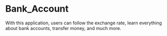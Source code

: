 # Bank_Account
With this application, users can follow the exchange rate, learn everything about bank accounts, transfer money, and much more.

